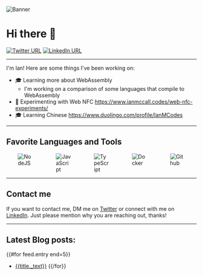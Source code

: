![Banner](https://www.ianmccall.codes/assets/images/banner.jpg)

# Hi there 👋

<a href="https://twitter.com/ianmccallcodes"><img src="https://img.shields.io/twitter/url?style=social&url=http%3A%2F%2Ftwitter.com%2Fianmccallcodes" alt="Twitter URL" /></a>
<a href="https://www.linkedin.com/in/ianmccallcodes/"><img src="https://img.shields.io/badge/LinkedIn--_.svg?style=social&logo=linkedin" alt="LinkedIn URL" /></a>

---
I'm Ian! Here are some things I've been working on:

* 🎓 Learning more about WebAssembly
  * I'm working on a comparison of some languages that compile to WebAssembly
* 🧪 Experimenting with Web NFC https://www.ianmccall.codes/web-nfc-experiments/
* 🎓 Learning Chinese https://www.duolingo.com/profile/IanMCodes

---
## Favorite Languages and Tools

<div style="display: flex; flex-wrap: wrap; justify-content: space-around;">
  <div style="width:40px; display: inline-block;">
    <img src="https://cdn.jsdelivr.net/gh/devicons/devicon/icons/nodejs/nodejs-original.svg" alt="NodeJS" />
  </div>

  <div style="width:40px; display: inline-block;">
    <img src="https://cdn.jsdelivr.net/gh/devicons/devicon/icons/javascript/javascript-original.svg" alt="JavaScript"/>
  </div>

  <div style="width:40px; display: inline-block;">
    <img src="https://cdn.jsdelivr.net/gh/devicons/devicon/icons/typescript/typescript-original.svg" alt="TypeScript" />
  </div>

  <div style="width:40px; display: inline-block;">
    <img src="https://cdn.jsdelivr.net/gh/devicons/devicon/icons/docker/docker-original.svg" alt="Docker" />
  </div>

  <div style="width:40px; display: inline-block;">
    <img src="https://cdn.jsdelivr.net/gh/devicons/devicon/icons/github/github-original.svg" alt="Github"/>
  </div>
</div>

---
## Contact me

If you want to contact me, DM me on [Twitter](https://twitter.com/ianmccallcodes) or connect with me on [LinkedIn](https://www.linkedin.com/in/ianmccallcodes/). Just please mention why you are reaching out, thanks!

---
## Latest Blog posts:
{{#for feed.entry end=5}}
 * [{{title._text}}]({{link._attr.href}})
{{/for}}


<!--
**ianmcodes/ianmcodes** is a ✨ _special_ ✨ repository because its `README.md` (this file) appears on your GitHub profile.

Here are some ideas to get you started:

- 🔭 I’m currently working on ...
- 🌱 I’m currently learning ...
- 👯 I’m looking to collaborate on ...
- 🤔 I’m looking for help with ...
- 💬 Ask me about ...
- 📫 How to reach me: ...
- 😄 Pronouns: ...
- ⚡ Fun fact: ...
-->

